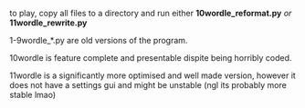 to play, copy all files to a directory and run either **10wordle_reformat.py** _or_ **11wordle_rewrite.py**

1-9wordle_*.py are old versions of the program.

10wordle is feature complete and presentable dispite being horribly coded.

11wordle is a significantly more optimised and well made version, however it does not have a settings gui and might be unstable (ngl its probably more stable lmao)

